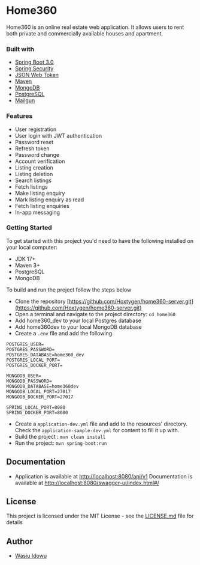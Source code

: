 # Home360

Home360 is an online real estate web application. It allows users to rent both private and commercially available houses
and apartment.

### Built with

* [Spring Boot 3.0](https://spring.io/projects/spring-boot)
* [Spring Security](https://spring.io/projects/spring-security)
* [JSON Web Token](https://jwt.io/introduction)
* [Maven](https://maven.apache.org/)
* [MongoDB](https://www.mongodb.com/)
* [PostgreSQL](https://www.postgresql.org/)
* [Mailgun](https://www.mailgun.com/)

### Features

* User registration
* User login with JWT authentication
* Password reset
* Refresh token
* Password change
* Account verification
* Listing creation
* Listing deletion
* Search listings
* Fetch listings
* Make listing enquiry
* Mark listing enquiry as read
* Fetch listing enquiries
* In-app messaging

### Getting Started

To get started with this project you'd need to have the following installed on your local computer:

* JDK 17+
* Maven 3+
* PostgreSQL
* MongoDB

To build and run the project follow the steps below

* Clone the repository [https://github.com/Hoxtygen/home360-server.git](https://github.com/Hoxtygen/home360-server.git)
* Open a terminal and navigate to the project directory: `cd home360`
* Add home360_dev to your local Postgres database
* Add home360dev to your local MongoDB database
* Create a `.env` file and add the following

```
POSTGRES_USER=
POSTGRES_PASSWORD=
POSTGRES_DATABASE=home360_dev
POSTGRES_LOCAL_PORT=
POSTGRES_DOCKER_PORT=

MONGODB_USER=
MONGODB_PASSWORD=
MONGODB_DATABASE=home360dev
MONGODB_LOCAL_PORT=27017
MONGODB_DOCKER_PORT=27017

SPRING_LOCAL_PORT=8080
SPRING_DOCKER_PORT=8080
```

* Create a `application-dev.yml` file and add to the resources' directory. Check the `application-sample-dev.yml` for
  content to fill it up with.
* Build the project : `mvn clean install`
* Run the project: `mvn spring-boot:run`

## Documentation

* Application is available at [http://localhost:8080/api/v1](http://localhost:8080/api/v1)
  Documentation is available
  at [http://localhost:8080/swagger-ui/index.html#/](http://localhost:8080/swagger-ui/index.html#/)

## License

This project is licensed under the MIT License - see the [LICENSE.md](LICENSE.md) file for details

## Author

* [Wasiu Idowu](https://github.com/Hoxtygen)
